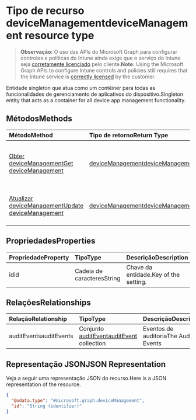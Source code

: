 # <a name="devicemanagement-resource-type"></a><span data-ttu-id="be6a4-101">Tipo de recurso deviceManagement</span><span class="sxs-lookup"><span data-stu-id="be6a4-101">deviceManagement resource type</span></span>

> <span data-ttu-id="be6a4-102">**Observação:** O uso das APIs do Microsoft Graph para configurar controles e políticas do Intune ainda exige que o serviço do Intune seja [corretamente licenciado](https://go.microsoft.com/fwlink/?linkid=839381) pelo cliente.</span><span class="sxs-lookup"><span data-stu-id="be6a4-102">**Note:** Using the Microsoft Graph APIs to configure Intune controls and policies still requires that the Intune service is [correctly licensed](https://go.microsoft.com/fwlink/?linkid=839381) by the customer.</span></span>

<span data-ttu-id="be6a4-103">Entidade singleton que atua como um contêiner para todas as funcionalidades de gerenciamento de aplicativos do dispositivo.</span><span class="sxs-lookup"><span data-stu-id="be6a4-103">Singleton entity that acts as a container for all device app management functionality.</span></span>
## <a name="methods"></a><span data-ttu-id="be6a4-104">Métodos</span><span class="sxs-lookup"><span data-stu-id="be6a4-104">Methods</span></span>
|<span data-ttu-id="be6a4-105">Método</span><span class="sxs-lookup"><span data-stu-id="be6a4-105">Method</span></span>|<span data-ttu-id="be6a4-106">Tipo de retorno</span><span class="sxs-lookup"><span data-stu-id="be6a4-106">Return Type</span></span>|<span data-ttu-id="be6a4-107">Descrição</span><span class="sxs-lookup"><span data-stu-id="be6a4-107">Description</span></span>|
|:---|:---|:---|
|[<span data-ttu-id="be6a4-108">Obter deviceManagement</span><span class="sxs-lookup"><span data-stu-id="be6a4-108">Get deviceManagement</span></span>](../api/intune_auditing_devicemanagement_get.md)|[<span data-ttu-id="be6a4-109">deviceManagement</span><span class="sxs-lookup"><span data-stu-id="be6a4-109">deviceManagement</span></span>](../resources/intune_auditing_devicemanagement.md)|<span data-ttu-id="be6a4-110">Ler propriedades e relações de objetos de [deviceManagement](../resources/intune_auditing_devicemanagement.md).</span><span class="sxs-lookup"><span data-stu-id="be6a4-110">Read properties and relationships of [plannerTaskDetails](../resources/intune_auditing_devicemanagement.md) object.</span></span>|
|[<span data-ttu-id="be6a4-111">Atualizar deviceManagement</span><span class="sxs-lookup"><span data-stu-id="be6a4-111">Update deviceManagement</span></span>](../api/intune_auditing_devicemanagement_update.md)|[<span data-ttu-id="be6a4-112">deviceManagement</span><span class="sxs-lookup"><span data-stu-id="be6a4-112">deviceManagement</span></span>](../resources/intune_auditing_devicemanagement.md)|<span data-ttu-id="be6a4-113">Atualizar as propriedades de um objeto de [deviceManagement](../resources/intune_auditing_devicemanagement.md).</span><span class="sxs-lookup"><span data-stu-id="be6a4-113">Update the properties of a [calendar](../resources/intune_auditing_devicemanagement.md) object.</span></span>|

## <a name="properties"></a><span data-ttu-id="be6a4-114">Propriedades</span><span class="sxs-lookup"><span data-stu-id="be6a4-114">Properties</span></span>
|<span data-ttu-id="be6a4-115">Propriedade</span><span class="sxs-lookup"><span data-stu-id="be6a4-115">Property</span></span>|<span data-ttu-id="be6a4-116">Tipo</span><span class="sxs-lookup"><span data-stu-id="be6a4-116">Type</span></span>|<span data-ttu-id="be6a4-117">Descrição</span><span class="sxs-lookup"><span data-stu-id="be6a4-117">Description</span></span>|
|:---|:---|:---|
|<span data-ttu-id="be6a4-118">id</span><span class="sxs-lookup"><span data-stu-id="be6a4-118">id</span></span>|<span data-ttu-id="be6a4-119">Cadeia de caracteres</span><span class="sxs-lookup"><span data-stu-id="be6a4-119">String</span></span>|<span data-ttu-id="be6a4-120">Chave da entidade.</span><span class="sxs-lookup"><span data-stu-id="be6a4-120">Key of the setting.</span></span>|

## <a name="relationships"></a><span data-ttu-id="be6a4-121">Relações</span><span class="sxs-lookup"><span data-stu-id="be6a4-121">Relationships</span></span>
|<span data-ttu-id="be6a4-122">Relação</span><span class="sxs-lookup"><span data-stu-id="be6a4-122">Relationship</span></span>|<span data-ttu-id="be6a4-123">Tipo</span><span class="sxs-lookup"><span data-stu-id="be6a4-123">Type</span></span>|<span data-ttu-id="be6a4-124">Descrição</span><span class="sxs-lookup"><span data-stu-id="be6a4-124">Description</span></span>|
|:---|:---|:---|
|<span data-ttu-id="be6a4-125">auditEvents</span><span class="sxs-lookup"><span data-stu-id="be6a4-125">auditEvents</span></span>|<span data-ttu-id="be6a4-126">Conjunto [auditEvent](../resources/intune_auditing_auditevent.md)</span><span class="sxs-lookup"><span data-stu-id="be6a4-126">[auditEvent](../resources/intune_auditing_auditevent.md) collection</span></span>|<span data-ttu-id="be6a4-127">Eventos de auditoria</span><span class="sxs-lookup"><span data-stu-id="be6a4-127">The Audit Events</span></span>|

## <a name="json-representation"></a><span data-ttu-id="be6a4-128">Representação JSON</span><span class="sxs-lookup"><span data-stu-id="be6a4-128">JSON Representation</span></span>
<span data-ttu-id="be6a4-129">Veja a seguir uma representação JSON do recurso.</span><span class="sxs-lookup"><span data-stu-id="be6a4-129">Here is a JSON representation of the resource.</span></span>
<!-- {
  "blockType": "resource",
  "keyProperty": "id",
  "@odata.type": "microsoft.graph.deviceManagement"
}
-->
``` json
{
  "@odata.type": "#microsoft.graph.deviceManagement",
  "id": "String (identifier)"
}
```



